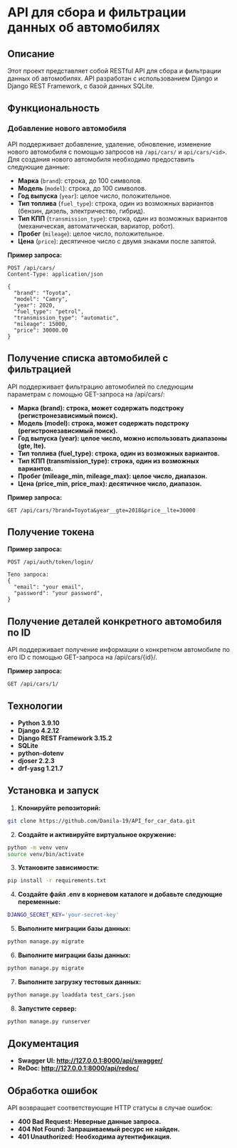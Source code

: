 # API для сбора и фильтрации данных об автомобилях

## Описание

Этот проект представляет собой RESTful API для сбора и фильтрации данных об автомобилях. API разработан с использованием Django и Django REST Framework, с базой данных SQLite.

## Функциональность

### Добавление нового автомобиля

API поддерживает добавление, удаление, обновление, изменение нового автомобиля с помощью запросов на `/api/cars/` и `api/cars/<id>`.
Для создания нового автомобиля необходимо предоставить следующие данные:

- **Марка** (`brand`): строка, до 100 символов.
- **Модель** (`model`): строка, до 100 символов.
- **Год выпуска** (`year`): целое число, положительное.
- **Тип топлива** (`fuel_type`): строка, один из возможных вариантов (бензин, дизель, электричество, гибрид).
- **Тип КПП** (`transmission_type`): строка, один из возможных вариантов (механическая, автоматическая, вариатор, робот).
- **Пробег** (`mileage`): целое число, положительное.
- **Цена** (`price`): десятичное число с двумя знаками после запятой.

**Пример запроса:**

```http
POST /api/cars/
Content-Type: application/json

{
  "brand": "Toyota",
  "model": "Camry",
  "year": 2020,
  "fuel_type": "petrol",
  "transmission_type": "automatic",
  "mileage": 15000,
  "price": 30000.00
}
```
## Получение списка автомобилей с фильтрацией

API поддерживает фильтрацию автомобилей по следующим параметрам с помощью GET-запроса на /api/cars/:

- **Марка (brand): строка, может содержать подстроку (регистронезависимый поиск).**
- **Модель (model): строка, может содержать подстроку (регистронезависимый поиск).**
- **Год выпуска (year): целое число, можно использовать диапазоны (gte, lte).**
- **Тип топлива (fuel_type): строка, один из возможных вариантов.**
- **Тип КПП (transmission_type): строка, один из возможных вариантов.**
- **Пробег (mileage_min, mileage_max): целое число, диапазон.**
- **Цена (price_min, price_max): десятичное число, диапазон.**

**Пример запроса:**

```http
GET /api/cars/?brand=Toyota&year__gte=2018&price__lte=30000
```

## Получение токена

**Пример запроса:**

```http
POST /api/auth/token/login/

Тело запроса:
{
  "email": "your email",
  "password": "your password",
}
```

## Получение деталей конкретного автомобиля по ID

API поддерживает получение информации о конкретном автомобиле по его ID с помощью GET-запроса на /api/cars/{id}/.

**Пример запроса:**

```http
GET /api/cars/1/
```

## Технологии

- **Python 3.9.10**
- **Django 4.2.12**
- **Django REST Framework 3.15.2**
- **SQLite**
- **python-dotenv**
- **djoser 2.2.3**
- **drf-yasg 1.21.7**

## Установка и запуск

1. **Клонируйте репозиторий:**
```bash
git clone https://github.com/Danila-19/API_for_car_data.git
```

2. **Создайте и активируйте виртуальное окружение:**
```bash
python -m venv venv
source venv/bin/activate
```

3. **Установите зависимости:**
```bash
pip install -r requirements.txt
```

4. **Создайте файл .env в корневом каталоге и добавьте следующие переменные:**
```bash
DJANGO_SECRET_KEY='your-secret-key'
```

5. **Выполните миграции базы данных:**
```bash
python manage.py migrate
```

6. **Выполните миграции базы данных:**
```bash
python manage.py migrate
```

7. **Выполните загрузку тестовых данных:**
```bash
python manage.py loaddata test_cars.json
```

8. **Запустите сервер:**
```bash
python manage.py runserver
```

## Документация

- **Swagger UI: http://127.0.0.1:8000/api/swagger/**
- **ReDoc: http://127.0.0.1:8000/api/redoc/**

## Обработка ошибок

API возвращает соответствующие HTTP статусы в случае ошибок:

- **400 Bad Request: Неверные данные запроса.**
- **404 Not Found: Запрашиваемый ресурс не найден.**
- **401 Unauthorized: Необходима аутентификация.**
